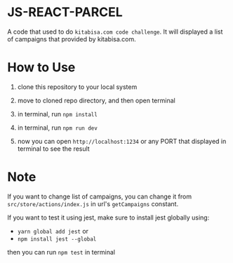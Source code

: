 # JS-REACT-PARCEL

A code that used to do `kitabisa.com code challenge`. It will displayed a list of campaigns that provided by kitabisa.com.

# How to Use

1. clone this repository to your local system

2. move to cloned repo directory, and then open terminal

3. in terminal, run `npm install`

4. in terminal, run `npm run dev`

5. now you can open `http://localhost:1234` or any PORT that displayed in terminal to see the result

# Note

If you want to change list of campaigns, you can change it from `src/store/actions/index.js` in url's `getCampaigns` constant.

If you want to test it using jest, make sure to install jest globally using:

- `yarn global add jest` or 
- `npm install jest --global`

then you can run `npm test` in terminal